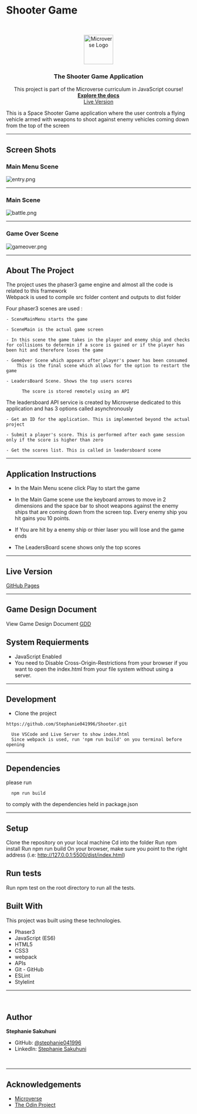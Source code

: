 # Shooter Game

<!--
*** Thanks for checking out this README Template. If you have a suggestion that would
*** make this better, please fork the repo and create a pull request or simply open
*** an issue with the tag "enhancement".
*** Thanks again! Now go create something AMAZING! :D
-->

<!-- PROJECT SHIELDS -->
<!--
*** I'm using markdown "reference style" links for readability.
*** Reference links are enclosed in brackets [ ] instead of parentheses ( ).
*** See the bottom of this document for the declaration of the reference variables
*** for contributors-url, forks-url, etc. This is an optional, concise syntax you may use.
*** https://www.markdownguide.org/basic-syntax/#reference-style-links
-->

<!-- PROJECT LOGO -->
<br />
<p align="center">
  <a href="https://github.com/Stephanie041996/Shooter">
    <img src="src/content/microverse.png" alt="Microverse Logo" width="80" height="80">
  </a>
  
  <h3 align="center">The Shooter Game Application</h3>
  
  <p align="center">
    This project is part of the Microverse curriculum in JavaScript course!
    <br />
    <a href="https://github.com/Stephanie041996/Shooter"><strong>Explore the docs</strong></a>
    <br />
    <a href="https://romantic-northcutt-6ed7e5.netlify.app">Live Version</a>
    <br />
    
  </p>
</p>

This is a Space Shooter Game application where the user controls a flying vehicle armed with weapons to shoot against enemy vehicles coming down from the top of the screen

<hr />





## Screen Shots  
### Main Menu Scene  
<img src="src/content/menu.png" alt="entry.png">
<hr />

### Main Scene  
<img src="src/content/main.png" alt="battle.png">
<hr />

### Game Over Scene  
<img src="src/content/gameover.png" alt="gameover.png">
<hr />


<!-- ABOUT THE PROJECT -->

## About The Project  

  The project uses the phaser3 game engine and almost all the code is related to this framework  
  Webpack is used to compile src folder content and outputs to dist folder  
   

  Four phaser3 scenes are used :  

    - SceneMainMenu starts the game    

    - SceneMain is the actual game screen  

    - In this scene the game takes in the player and enemy ship and checks for collisions to determin if a score is gained or if the player has been hit and therefore loses the game

    - GemeOver Scene which appears after player's power has been consumed  
        This is the final scene which allows for the option to restart the game

    - LeadersBoard Scene. Shows the top users scores 

          The score is stored remotely using an API  


  The leadersboard API service is created by Microverse dedicated to this application and has 3 options called asynchronously  

    - Get an ID for the application. This is implemented beyond the actual project  

    - Submit a player's score. This is performed after each game session only if the score is higher than zero  

    - Get the scores list. This is called in leadersboard scene  

<hr/>

<!-- ABOUT THE PROJECT -->

## Application Instructions  

  * In the Main Menu scene click Play to start the game    

  * In the Main Game scene use the keyboard arrows to move in 2 dimensions and the space bar to shoot weapons against the enemy ships that are coming down from the screen top. Every enemy ship you hit gains you 10 points. 
      
  * If You are hit by a enemy ship or thier laser you will lose and the game ends 

  * The LeadersBoard scene shows only the top scores  

<hr/>

## Live Version

[GitHub Pages](https://romantic-northcutt-6ed7e5.netlify.app)

<hr/>

## Game Design Document

View Game Design Document [GDD](src/content/docs/GDD.md)
## System Requierments

  - JavaScript Enabled  
  - You need to Disable Cross-Origin-Restrictions from your browser if you want to open the index.html from your file system without using a server.  

<hr/>

## Development
  * Clone the project
  ```
  https://github.com/Stephanie041996/Shooter.git
    
    Use VSCode and Live Server to show index.html
    Since webpack is used, run 'npm run build' on you terminal before opening
  ``` 
<hr/>

## Dependencies

  please run
  ```
    npm run build
  ```
  to comply with the dependencies held in package.json
<hr/>

## Setup

Clone the repository on your local machine
Cd into the folder
Run npm install
Run npm run build
On your browser, make sure you point to the right address (i.e: http://127.0.0.1:5500/dist/index.html)

## Run tests

Run npm test on the root directory to run all the tests.

## Built With

This project was built using these technologies.

  - Phaser3  
  - JavaScript (ES6)  
  - HTML5  
  - CSS3  
  - webpack  
  - APIs  
  - Git - GitHub  
  - ESLint  
  - Stylelint  

<hr/>

<!-- CONTACT -->


​
## Author
**Stephanie Sakuhuni**

- GitHub: [@stephanie041996](https://github.com/Stephanie041996)
- LinkedIn: [Stephanie Sakuhuni](www.linkedin.com/in/stephanie-michelle-sakuhuni) 

​
<hr/>
<!-- ACKNOWLEDGEMENTS -->

## Acknowledgements

  - [Microverse](https://www.microverse.org/)
  - [The Odin Project](https://www.theodinproject.com/)





